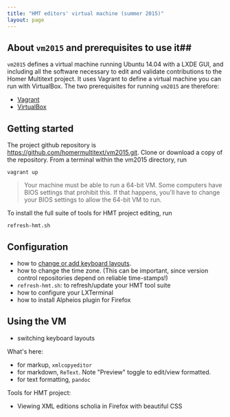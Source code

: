 ```yaml
---
title: "HMT editors' virtual machine (summer 2015)"
layout: page
---
```



## About `vm2015` and prerequisites to use it##

`vm2015` defines a virtual machine running Ubuntu 14.04 with a LXDE GUI, and including all the software necessary to edit and validate contributions to the Homer Multitext project.  It uses Vagrant to define a virtual machine you can run with  VirtualBox.  The two prerequisites for running `vm2015` are therefore:

- [Vagrant](https://www.vagrantup.com/)
- [VirtualBox](https://www.virtualbox.org/)

## Getting started ##


The project github repository is <https://github.com/homermultitext/vm2015.git>.  Clone or download a copy of the repository.  From a terminal within the vm2015 directory, run

    vagrant up

> Your machine must be able to run a 64-bit VM.  Some computers have BIOS settings that prohibit this.  If that happens, you'll have to change your BIOS settings to allow the 64-bit VM to run.


To install the full suite of tools for HMT project editing, run

    refresh-hmt.sh


## Configuration

- how to [change or add keyboard layouts](keyboard).
- how to change the time zone.  (This can be important, since version control repositories depend on reliable time-stamps!)
- `refresh-hmt.sh`: to refresh/update your HMT tool suite
- how to configure your LXTerminal
- how to install Alpheios plugin for Firefox



## Using the VM ##

- switching keyboard layouts

What's here:

- for markup, `xmlcopyeditor`
- for markdown, `ReText`.  Note "Preview" toggle to edit/view formatted.
- for text formatting, `pandoc`

Tools for HMT project:  

- Viewing XML editions scholia in Firefox with beautiful CSS